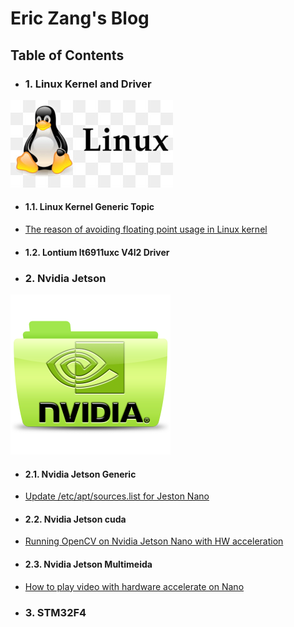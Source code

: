 # Eric Zang's Blog

## Table of Contents



* ### 1. Linux Kernel and Driver

![](./asset/linux/img/linux-kernel-icon.jpg)
* #### 1.1. Linux Kernel Generic Topic

* [The reason of avoiding floating point usage in Linux kernel](./post/linux-kernel/generic/no-floating-point-kernel.md)

* #### 1.2. Lontium lt6911uxc V4l2 Driver


* ### 2. Nvidia Jetson
![](./asset/nvidia/img/nvidia-icon.png)


* #### 2.1. Nvidia Jetson Generic 
* [Update /etc/apt/sources.list for Jeston Nano](./post/nvidia/cuda/sources.list-update.md)
* #### 2.2. Nvidia Jetson cuda

* [Running OpenCV on Nvidia Jetson Nano with HW acceleration](./post/nvidia/cuda/opencv-nano.md)





* #### 2.3. Nvidia Jetson Multimeida 
* [How to play video with hardware accelerate on Nano](./post/nvidia/multimedia-api/video-hw-codec.md)



* ### 3. STM32F4

